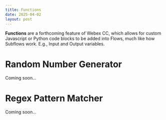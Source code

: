```yaml
---
title: Functions
date: 2025-04-02
layout: post
---
```


**Functions** are a forthcoming feature of Webex CC, which allows for custom Javascript or Python code blocks to be added into Flows, much like how Subflows work.  E.g., Input and Output variables.

# Random Number Generator

Coming soon...

# Regex Pattern Matcher

Coming soon...
